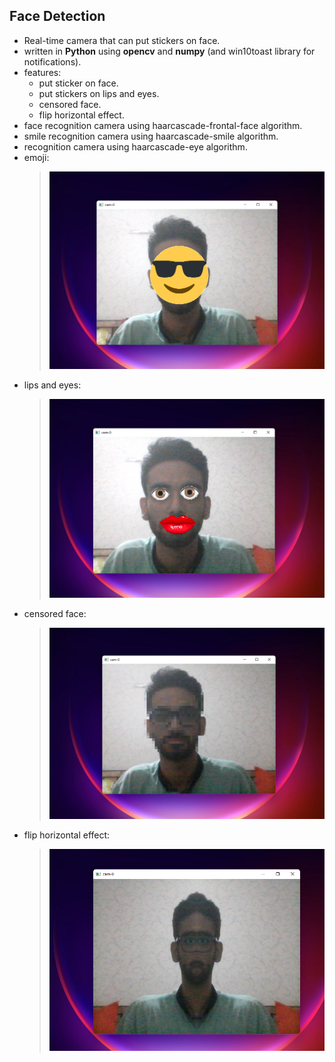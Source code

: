 ## Face Detection
- Real-time camera that can put stickers on face.
- written in **Python** using **opencv** and **numpy** (and win10toast library for notifications).
- features:
  - put sticker on face.
  - put stickers on lips and eyes.
  - censored face.
  - flip horizontal effect.
- face recognition camera using haarcascade-frontal-face algorithm.
- smile recognition camera using haarcascade-smile algorithm.
- recognition camera using haarcascade-eye algorithm.
- emoji:
  > ![emoji](1.png)
- lips and eyes:
  > ![lips and eyes](2.png)
- censored face:
  > ![checkered](3.png)
- flip horizontal effect:
  > ![flip_h](4.png)

